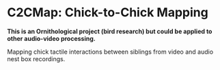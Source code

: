 # C2CMap: Chick-to-Chick Mapping

**This is an Ornithological project (bird research) but could be applied to other audio-video processing.** 

Mapping chick tactile interactions between siblings from video and audio nest box recordings.

